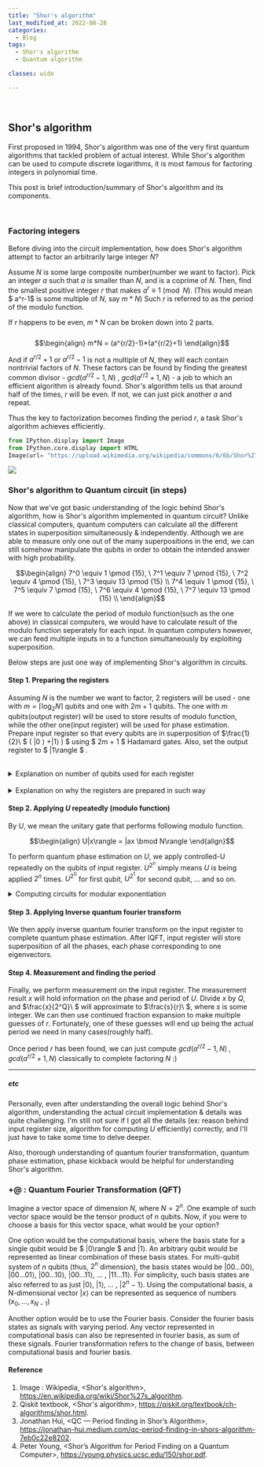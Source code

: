 ```yaml
---
title: "Shor's algorithm"
last_modified_at: 2022-08-28
categories:
  - Blog
tags:
  - Shor's algorithm
  - Quantum algorithm

classes: wide

---  
```

<br/>

## Shor's algorithm

  First proposed in 1994, Shor's algorithm was one of the very first quantum algorithms that tackled problem of actual interest. While Shor's algorithm can be used to compute discrete logarithms, it is most famous for factoring integers in polynomial time. 
  
  This post is brief introduction/summary of Shor's algorithm and its components. 
  
  <br>

### Factoring integers

  Before diving into the circuit implementation, how does Shor's algorithm attempt to factor an arbitrarily large integer $N$? 
  
  Assume $N$ is some large composite number(number we want to factor). Pick an integer $a$ such that $a$ is smaller than $N$, and is a coprime of $N$. Then, find the smallest positive integer $r$ that makes $a^r \equiv 1 \pmod N$. (This would mean $ a^r-1$ is some multiple of $N$, say $m*N$) Such $r$ is referred to as the period of the modulo function. 
  
  If $r$ happens to be even, $m*N$ can be broken down into 2 parts.
  <br><br>
  $$\begin{align} 
  m*N = (a^{r/2}-1)*(a^{r/2}+1)
  \end{align}$$ 
  
  And if $a^{r/2}+1$ or $a^{r/2}-1$ is not a multiple of $N$, they will each contain nontrivial factors of $N$. These factors can be found by finding the greatest common divisor - $gcd(a^{r/2}-1, N)$ , $gcd(a^{r/2}+1, N)$ - a job to which an efficient algorithm is already found. Shor's algorithm tells us that around half of the times, $r$ will be even. If not, we can just pick another $a$ and repeat. 

  Thus the key to factorization becomes finding the period $r$, a task Shor's algorithm achieves efficiently. 
  <br>


```python
from IPython.display import Image
from IPython.core.display import HTML 
Image(url= "https://upload.wikimedia.org/wikipedia/commons/6/6b/Shor%27s_algorithm.svg")
```




<img src="https://upload.wikimedia.org/wikipedia/commons/6/6b/Shor%27s_algorithm.svg"/>



### Shor's algorithm to Quantum circuit (in steps)

  Now that we've got basic understanding of the logic behind Shor's algorithm, how is Shor's algorithm implemented in quantum circuit? Unlike classical computers, quantum computers can calculate all the different states in superposition simultaneously & independently. Although we are able to measure only one out of the many superpositions in the end, we can still somehow manipulate the qubits in order to obtain the intended answer with high probability. 
  <br>

  $$\begin{align} 
  7^0 \equiv 1 \pmod {15}, \   7^1 \equiv 7 \pmod {15}, \   7^2 \equiv 4 \pmod {15}, \   7^3 \equiv 13 \pmod {15} \\
  7^4 \equiv 1 \pmod {15}, \   7^5 \equiv 7 \pmod {15}, \   7^6 \equiv 4 \pmod {15}, \   7^7 \equiv 13 \pmod {15} \\
  \end{align}$$ 

  If we were to calculate the period of modulo function(such as the one above) in classical computers, we would have to calculate result of the modulo function seperately for each input. In quantum computers however, we can feed multiple inputs in to a function simultaneously by exploiting superposition. 

  Below steps are just one way of implementing Shor's algorithm in circuits.
  <br>

#### Step 1. Preparing the registers

Assuming $N$ is the number we want to factor, 2 registers will be used - one with $m = \lceil \log_2 N \rceil$ qubits and one with $2m + 1$ qubits. The one with $m$ qubits(output register) will be used to store results of modulo function, while the other one(input register) will be used for phase estimation. Prepare input register so that every qubits are in superposition of $\frac{1}{2}\ $ ( $|0$ $\rangle$ $+ |1\rangle$ ) $ using $ 2m + 1 $ Hadamard gates. Also, set the output register to $ |1\rangle $ .

<br>

<details>
  <summary> Explanation on number of qubits used for each register </summary>
  <br>

  1. output register : The results of modulo $N$ function will range from $0$ from $N-1$ at most. To store these results, $m = \lceil \log_2 N \rceil$ qubits are used. 

<br><br>

  2. input register : To achieve needed precision even in worst case. Assume $|x\rangle$ is the measurement result in input register during quantum phase estimation, while $Q$ is number of qubits in input register. It turns out $\frac{x}{2^Q}\ $ approximates to $\frac{s}{r}\ $, where $s$ is some integer. The worst case is when $s = 1$ with period $r$ approaching $N$, making it very hard to distinguish $\frac{1}{r}\ $ from $\frac{1}{r+1}\ $. So to achieve necessary precision, we want $|\frac{x}{2^Q}\ - \frac{s}{r}\ | < \frac{1}{2N^2}\ $. This can be achieved by setting $Q = 2m + 1$.
</details>
<br>

<details>
  <summary> Explanation on why the registers are prepared in such way </summary>

  <br>
  1. input reg : To exploit superposition. We are trying to feed all the inputs $|0\rangle$, $|1\rangle$, ... , $|2^{2m + 1}-1\rangle $ at once. 
  
  <br><br>
  $\begin{align} 
    |0\rangle + |1\rangle + ... + |2^{2m + 1}-1\rangle = |++++...++\rangle
  \end{align}$
  <br>

  2. output reg : To be used in quantum phase estimation. Say we were to apply a controlled-unitary gate $U$. If the target qubit is an eigenvector of $U$, the control qubit actually gets its phase shifted while the target qubit remains unchanged. This phenomenon is called 'phase kickback'. But how do we know the eigenvector of $U$, when we don't even know its phase? Fortunately, we don't need to know what all the individual eigenvectors are. It turns out, When you sum up the $r$ eigenvectors, it just becomes $|1\rangle$. 
  
</details>

#### Step 2. Applying $U$ repeatedly (modulo function)

By $U$, we mean the unitary gate that performs following modulo function. 

$$\begin{align} 
    U|x\rangle = |ax \bmod N\rangle
  \end{align}$$

To perform quantum phase estimation on $U$, we apply controlled-U repeatedly on the qubits of input register. $U^{2^n}$ simply means $U$ is being applied $2^n$ times. $U^{2^0}$ for first qubit, $U^{2^1}$ for second qubit, ... and so on. 
<br>

<details>
  <summary> Computing circuits for modular exponentiation </summary>

  But how do we build the circuit for $U^{2^n}$ as $n$ gets larger? Although there is a relatively efficient method for computing such circuits - known as "repeated squaring" -, this step is still considered a bottleneck in Shor's algorithm and main source of complexity. 

</details>

#### Step 3. Applying Inverse quantum fourier transform

We then apply inverse quantum fourier transform on the input register to complete quantum phase estimation. After IQFT, input register will store superposition of all the phases, each phase corresponding to one eigenvectors. 


#### Step 4. Measurement and finding the period

Finally, we perform measurement on the input register. The measurement result $x$ will hold information on the phase and period of $U$. Divide $x$ by $Q$, and $\frac{x}{2^Q}\ $ will approximate to $\frac{s}{r}\ $, where $s$ is some integer. We can then use continued fraction expansion to make multiple guesses of $r$. Fortunately, one of these guesses will end up being the actual period we need in many cases(roughly half). 

Once period $r$ has been found, we can just compute $gcd(a^{r/2}-1, N)$ , $gcd(a^{r/2}+1, N)$ classically to complete factoring $N$ :)


---

##### etc

Personally, even after understanding the overall logic behind Shor's algorithm, understanding the actual circuit implementation & details was quite challenging. I'm still not sure if I got all the details (ex: reason behind input register size, algorithm for computing $U$ efficiently) correctly, and I'll just have to take some time to delve deeper. 

Also, thorough understanding of quantum fourier transformation, quantum phase estimation, phase kickback would be helpful for understanding Shor's algorithm. 

### +@ : Quantum Fourier Transformation (QFT)

  Imagine a vector space of dimension $N$, where $N = 2^n$. One example of such vector space would be the tensor product of n qubits. Now, if you were to choose a basis for this vector space, what would be your option? 
  
  One option would be the computational basis, where the basis state for a single qubit would be $ |0\rangle $ and $|1\rangle$. An arbitrary qubit would be represented as linear combination of these basis states. For multi-qubit system of $n$ qubits (thus, $2^n$ dimension), the basis states would be $|00...00\rangle$, $|00...01\rangle$, $|00...10\rangle$, $|00...11\rangle$, ... , $|11...11\rangle$. For simplicity, such basis states are also referred to as just $|0\rangle$, $|1\rangle$, ... , $|2^n-1\rangle$. Using the computational basis, a N-dimensional vector $|x\rangle$ can be represented as sequence of numbers $(x_0, ..., x_{N-1})$
  
  Another option would be to use the Fourier basis. Consider the fourier basis states as signals with varying period. Any vector represented in computational basis can also be represented in fourier basis, as sum of these signals. Fourier transformation refers to the change of basis, between computational basis and fourier basis. 

#### Reference

1. Image : Wikipedia, <Shor's algorithm>, https://en.wikipedia.org/wiki/Shor%27s_algorithm.
2. Qiskit textbook, <Shor's algorithm>, https://qiskit.org/textbook/ch-algorithms/shor.html.
3. Jonathan Hui, <QC — Period finding in Shor’s Algorithm>, https://jonathan-hui.medium.com/qc-period-finding-in-shors-algorithm-7eb0c22e8202.
4. Peter Young, <Shor’s Algorithm for Period Finding on a Quantum Computer>, https://young.physics.ucsc.edu/150/shor.pdf.
